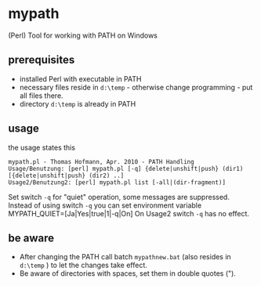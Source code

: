 # mypath
(Perl) Tool for working with PATH on Windows

## prerequisites
* installed Perl with executable in PATH
* necessary files reside in `d:\temp` - otherwise change programming - put all files there.
* directory `d:\temp` is already in PATH

## usage
the usage states this
```
mypath.pl - Thomas Hofmann, Apr. 2010 - PATH Handling
Usage/Benutzung: [perl] mypath.pl [-q] {delete|unshift|push} (dir1) [{delete|unshift|push} (dir2) ..]
Usage2/Benutzung2: [perl] mypath.pl list [-all|(dir-fragment)]
```
Set switch `-q` for "quiet" operation, some messages are suppressed.
Instead of using switch `-q` you can set environment variable MYPATH_QUIET=[Ja|Yes|true|1|-q|On]
On Usage2 switch `-q` has no effect.

## be aware
* After changing the PATH call batch `mypathnew.bat` (also resides in `d:\temp` )
to let the changes take effect.
* Be aware of directories with spaces, set them in double quotes (").
